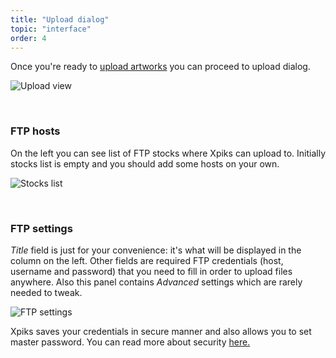 ```yaml
---
title: "Upload dialog"
topic: "interface"
order: 4
---
```


Once you're ready to <a href="{{site.url}}/tutorials/intro-uploading/">upload artworks</a> you can proceed to upload dialog.

<p>
  <img alt="Upload view" src="{{site.url}}/images/tutorials/interface/upload.png" class="small-12 large-12" />
</p>

<br />

<h3>FTP hosts</h3>

On the left you can see list of FTP stocks where Xpiks can upload to. Initially stocks list is empty and you should add some hosts on your own.

<p>
  <img alt="Stocks list" src="{{site.url}}/images/tutorials/interface/upload-stocks.png" class="small-12 large-12" />
</p>

<br />

<h3>FTP settings</h3>

_Title_ field is just for your convenience: it's what will be displayed in the column on the left. Other fields are required FTP credentials (host, username and password) that you need to fill in order to upload files anywhere. Also this panel contains _Advanced_ settings which are rarely needed to tweak.

<p>
  <img alt="FTP settings" src="{{site.url}}/images/tutorials/interface/upload-settings.png" class="small-12 large-12" />
</p>

Xpiks saves your credentials in secure manner and also allows you to set master password. You can read more about security <a href="{{site.url}}/2016/ftp-and-security/">here.



